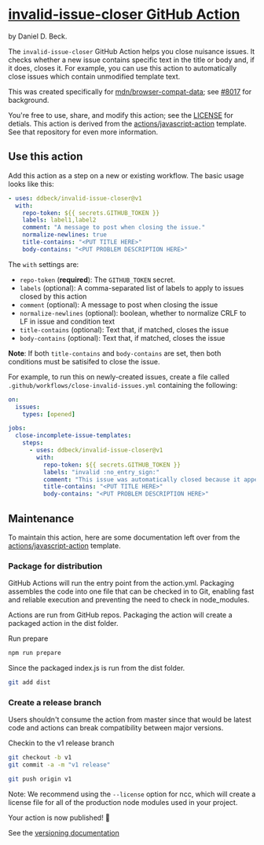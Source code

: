 # [invalid-issue-closer GitHub Action](https://github.com/ddbeck/invalid-issue-closer)

by Daniel D. Beck.

The `invalid-issue-closer` GitHub Action helps you close nuisance issues. It checks whether a new issue contains specific text in the title or body and, if it does, closes it. For example, you can use this action to automatically close issues which contain unmodified template text.

This was created specifically for [mdn/browser-compat-data](https://github.com/mdn/browser-compat-data); see [#8017](https://github.com/mdn/browser-compat-data/issues/8017) for background.

You're free to use, share, and modify this action; see the [LICENSE](./LICENSE) for detials. This action is derived from the [actions/javascript-action](https://github.com/actions/javascript-action/tree/v1.0.1) template. See that repository for even more information.

## Use this action

Add this action as a step on a new or existing workflow. The basic usage looks like this:

```yaml
- uses: ddbeck/invalid-issue-closer@v1
  with:
    repo-token: ${{ secrets.GITHUB_TOKEN }}
    labels: label1,label2
    comment: "A message to post when closing the issue."
    normalize-newlines: true
    title-contains: "<PUT TITLE HERE>"
    body-contains: "<PUT PROBLEM DESCRIPTION HERE>"
```

The `with` settings are:

- `repo-token` (**required**): The `GITHUB_TOKEN` secret.
- `labels` (optional): A comma-separated list of labels to apply to issues closed by this action
- `comment` (optional): A message to post when closing the issue
- `normalize-newlines` (optional): boolean, whether to normalize CRLF to LF in issue and condition text
- `title-contains` (optional): Text that, if matched, closes the issue
- `body-contains` (optional): Text that, if matched, closes the issue

**Note**: If both `title-contains` and `body-contains` are set, then both conditions must be satisifed to close the issue.

For example, to run this on newly-created issues, create a file called `.github/workflows/close-invalid-issues.yml` containing the following:

```yaml
on:
  issues:
    types: [opened]

jobs:
  close-incomplete-issue-templates:
    steps:
      - uses: ddbeck/invalid-issue-closer@v1
        with:
          repo-token: ${{ secrets.GITHUB_TOKEN }}
          labels: "invalid :no_entry_sign:"
          comment: "This issue was automatically closed because it appears that the issue template has not been completed."
          title-contains: "<PUT TITLE HERE>"
          body-contains: "<PUT PROBLEM DESCRIPTION HERE>"
```

## Maintenance

To maintain this action, here are some documentation left over from the [actions/javascript-action](https://github.com/actions/javascript-action/tree/v1.0.1) template.

### Package for distribution

GitHub Actions will run the entry point from the action.yml. Packaging assembles the code into one file that can be checked in to Git, enabling fast and reliable execution and preventing the need to check in node_modules.

Actions are run from GitHub repos. Packaging the action will create a packaged action in the dist folder.

Run prepare

```bash
npm run prepare
```

Since the packaged index.js is run from the dist folder.

```bash
git add dist
```

### Create a release branch

Users shouldn't consume the action from master since that would be latest code and actions can break compatibility between major versions.

Checkin to the v1 release branch

```bash
git checkout -b v1
git commit -a -m "v1 release"
```

```bash
git push origin v1
```

Note: We recommend using the `--license` option for ncc, which will create a license file for all of the production node modules used in your project.

Your action is now published! :rocket:

See the [versioning documentation](https://github.com/actions/toolkit/blob/master/docs/action-versioning.md)
